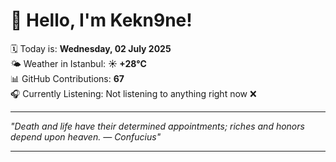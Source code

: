 # 👋 Hello, I'm Kekn9ne!

🗓️ Today is: **Wednesday, 02 July 2025**  
🌤️ Weather in Istanbul: **☀️   +28°C**  
📊 GitHub Contributions: **67**  
🎧 Currently Listening: Not listening to anything right now ❌

---

_"Death and life have their determined appointments; riches and honors depend upon heaven.  — *Confucius*"_

---
